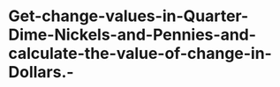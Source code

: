 # Get-change-values-in-Quarter-Dime-Nickels-and-Pennies-and-calculate-the-value-of-change-in-Dollars.-